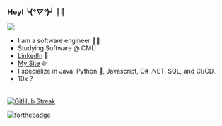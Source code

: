 ### Hey! ╰(*°▽°*)╯ 🙋‍♂️

![](https://komarev.com/ghpvc/?username=dorryspears)

- I am a software engineer 🧑‍💻
- Studying Software @ CMU
- [LinkedIn](https://www.linkedin.com/in/ryanjspears/) 💼
- [My Site](https://www.ryanspears.dev/) 🌐
- I specialize in Java, Python 🐍, Javascript, C# .NET, SQL, and CI/CD.
- 10x ?

 <div>
    <a href="https://git.io/streak-stats">
      <img src="https://github-readme-streak-stats-seven-azure.vercel.app?user=dorryspears&theme=tokyonight-duo&hide_border=true&short_numbers=true&date_format=j%20M%5B%20Y%5D" alt="GitHub Streak" style="margin-top: 20px;"/>
    </a>
  </div>

[![forthebadge](https://forthebadge.com/images/badges/designed-in-ms-paint.svg)](https://forthebadge.com)
